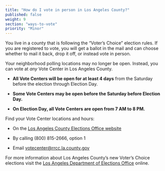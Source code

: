 ```yaml
---
title: "How do I vote in person in Los Angeles County?"
published: false
weight: 9
section: "ways-to-vote"
priority: "Minor"
---
```


You live in a county that is following the “Voter’s Choice” election rules. If you are registered to vote, you will get a ballot in the mail and can choose whether to mail it back, drop it off, or instead vote in person.

Your neighborhood polling locations may no longer be open. Instead, you can vote at *any* Vote Center in Los Angeles County.   

- **All Vote Centers will be open for at least 4 days** from the Saturday before the election through Election Day. 

- **Some Vote Centers may be open before the Saturday before Election Day.**

- **On Election Day, all Vote Centers are open from 7 AM to 8 PM.** 

Find your Vote Center locations and hours:  

- On the [Los Angeles County Elections Office website](https://locator.lavote.net/locations/vc)   

- By calling (800) 815-2666, option 1  

- Email votecenter@rrcc.la.county.gov    

For more information about Los Angeles County’s new Voter’s Choice elections visit the [Los Angeles Department of Elections Office](https://www.lavote.net/home/voting-elections/current-elections) online.
